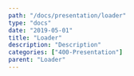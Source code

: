 ```yaml
---
path: "/docs/presentation/loader"
type: "docs"
date: "2019-05-01"
title: "Loader"
description: "Description"
categories: ["400-Presentation"]
parent: "Loader"
---
```


